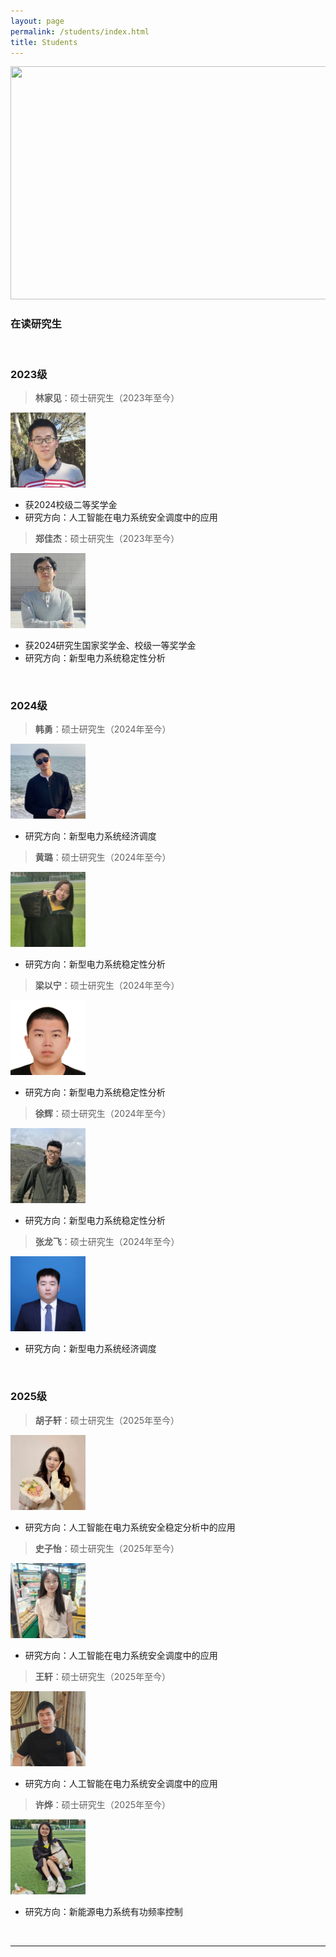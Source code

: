```yaml
---
layout: page
permalink: /students/index.html
title: Students
---
```


<div class="second">
<img src="/images/alumni/team2.JPG" width="650" height="373">
</div>

### 在读研究生

<br>

### 2023级

> **林家见**：硕士研究生（2023年至今）
<img src="/images/alumni/linjiajian.jpg" width="120" height="120">

- 获2024校级二等奖学金
- 研究方向：人工智能在电力系统安全调度中的应用

<a id="zhengjiajie"></a>
> **郑佳杰**：硕士研究生（2023年至今）
<img src="/images/alumni/zhengjiajie.jpg" width="120" height="120">

- 获2024研究生国家奖学金、校级一等奖学金
- 研究方向：新型电力系统稳定性分析

<br>

### 2024级

> **韩勇**：硕士研究生（2024年至今）
<img src="/images/alumni/hanyong.jpg" width="120" height="120">

- 研究方向：新型电力系统经济调度

> **黄璐**：硕士研究生（2024年至今）
<img src="/images/alumni/huanglu.jpg" width="120" height="120">

- 研究方向：新型电力系统稳定性分析

> **梁以宁**：硕士研究生（2024年至今）
<img src="/images/alumni/liangyining.jpg" width="120" height="120">

- 研究方向：新型电力系统稳定性分析

> **徐辉**：硕士研究生（2024年至今）
<img src="/images/alumni/xuhui.jpg" width="120" height="120">

- 研究方向：新型电力系统稳定性分析


> **张龙飞**：硕士研究生（2024年至今）
<img src="/images/alumni/zhanglongfei.jpg" width="120" height="120">

- 研究方向：新型电力系统经济调度

<br>

### 2025级

> **胡子轩**：硕士研究生（2025年至今）
<img src="/images/alumni/geyilin.jpg" width="120" height="120">

- 研究方向：人工智能在电力系统安全稳定分析中的应用

> **史子怡**：硕士研究生（2025年至今）
<img src="/images/alumni/shiziyi1.jpg" width="120" height="120">

- 研究方向：人工智能在电力系统安全调度中的应用

> **王轩**：硕士研究生（2025年至今）
<img src="/images/alumni/wangxuan1.jpg" width="120" height="120">

- 研究方向：人工智能在电力系统安全调度中的应用

> **许烨**：硕士研究生（2025年至今）
<img src="/images/alumni/xuye1.jpg" width="120" height="120">

- 研究方向：新能源电力系统有功频率控制

<br>


---




